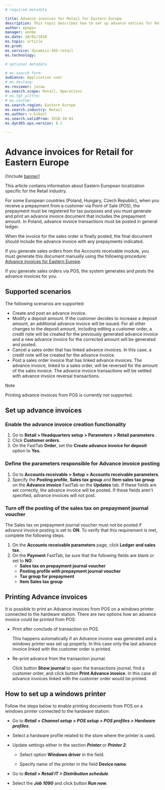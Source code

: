 ```yaml
---
# required metadata

title: Advance invoices for Retail for Eastern Europe
description: This topic describes how to set up advance notices for Retail for Eastern Europe. 
author: epopov
manager: annbe
ms.date: 10/01/2018
ms.topic: article
ms.prod: 
ms.service: dynamics-365-retail
ms.technology: 

# optional metadata

# ms.search.form: 
audience: Application user
# ms.devlang: 
ms.reviewer: josaw
ms.search.scope: Retail, Operations
# ms.tgt_pltfrm: 
# ms.custom: 
ms.search.region: Eastern Europe
ms.search.industry: Retail
ms.author: v-kikozl
ms.search.validFrom: 2018-10-01
ms.dyn365.ops.version: 8.1

---
```


# Advance invoices for Retail for Eastern Europe
[!include [banner](../includes/banner.md)]

This article contains information about Eastern European localization specific for the Retail industry. 

For some European countries (Poland, Hungary, Czech Republic), when you receive a prepayment from a customer via Point of Sale (POS), the prepayment must be registered for tax purposes and you must generate and print an advance invoice document that includes the prepayment amount. In Poland, advance invoice transactions must be posted in general ledger.

When the invoice for the sales order is finally posted, the final document should include the advance invoice with any prepayments indicated. 

If you generate sales orders from the Accounts receivable module, you must generate this document manually using the following procedure: [Advance invoices for Eastern Europe](https://docs.microsoft.com/en-us/dynamics365/unified-operations/financials/localizations/emea-advance-invoice). 

If you generate sales orders via POS, the system generates and posts the advance invoices for you.

## Supported scenarios

The following scenarios are supported:
- Create and post an advance invoice.
- Modify a deposit amount. If the customer decides to increase a deposit amount, an additional advance invoice will be issued. For all other changes to the deposit amount, including editing a customer order, a credit note will be created for the previously generated advance invoice and a new advance invoice for the corrected amount will be generated and posted. 
- Cancel a sales order that has linked advance invoices.  In this case, a credit note will be created for the advance invoice.
- Post a sales order invoice that has linked advance invoices. The advance invoice, linked to a sales order, will be reversed for the amount of the sales invoice. The advance invoice transactions will be settled with advance invoice reversal transactions.

> [!NOTE]
> Printing advance invoices from POS is currently not supported.

## Set up advance invoices

### Enable the advance invoice creation functionality 
  
1. Go to **Retail > Headquarters setup > Parameters > Retail parameters**.
2. Click **Customer orders**.
3. On the FastTab **Order**,  set the **Create advance invoice for deposit** option to **Yes**.

### Define the parameters responsible for Advance invoice posting 

1. Go to **Accounts receivable > Setup > Accounts receivable parameters**.
2. Specify the **Posting profile**, **Sales tax group** and **Item sales tax group** on the **Advance invoice** FastTab on the **Updates** tab. If these fields are set correctly, the advance invoice will be posted. If these fields aren't specified, advance invoices will not post.

### Turn off the posting of the sales tax on prepayment journal voucher

The Sales tax on prepayment journal voucher must not be posted if advance invoice posting is set to **ON**. To verify that this requirement is met, complete the following steps.

1. On the **Accounts receivable parameters** page, click **Ledger and sales tax**. 
2. On the **Payment** FastTab, be sure that the following fields are blank or set to **NO**. 
   - **Sales tax on prepayment journal voucher**
   - **Posting profile with prepayment journal voucher**
   - **Tax group for prepayment**
   - **Item Sales tax group**

## Printing Advance invoices

It is possible to print an Advance invoices from POS on a windows printer connected to the hardware station. There are two options how an advance invoice could be printed from POS:
- Print after conclude of transaction on POS. 

  This happens automatically if an Advance invoice was generated and a windows printer was set up properly. In this case only the last advance invoice linked with the customer order is printed.

- Re-print advance from the transaction journal. 

  Click button **Show journal** to open the transactions journal, find a customer order, and click button **Print Advance invoice**. In this case all advance invoices linked with the customer order would be printed.

## How to set up a windows printer

Follow the steps below to enable printing documents from POS on a windows printer connected to the hardware station: 

- Go to **_Retail > Channel setup > POS setup > POS profiles > Hardware profiles_**.
- Select a hardware profile related to the store where the printer is used.
- Update settings either in the section **_Printer_** or **_Printer 2_**.

  - Select option **Windows driver** in the field.

  - Specify name of the printer in the field **Device name**.

- Go to **_Retail > Retail IT > Distribution schedule_**.
- Select the **_Job 1090_** and click button **Run now**.
